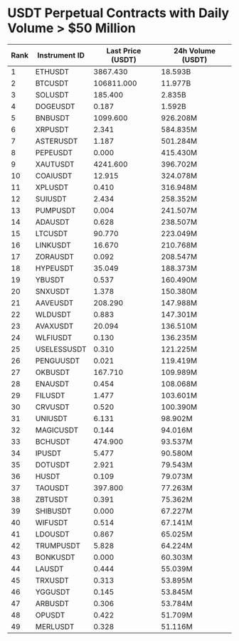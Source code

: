 # USDT Perpetual Contracts with Daily Volume > $50 Million

| Rank | Instrument ID | Last Price (USDT) | 24h Volume (USDT) |
|------|---------------|-------------------|-------------------|
| 1 | ETHUSDT | 3867.430 | 18.593B |
| 2 | BTCUSDT | 106811.000 | 11.977B |
| 3 | SOLUSDT | 185.400 | 2.835B |
| 4 | DOGEUSDT | 0.187 | 1.592B |
| 5 | BNBUSDT | 1099.600 | 926.208M |
| 6 | XRPUSDT | 2.341 | 584.835M |
| 7 | ASTERUSDT | 1.187 | 501.284M |
| 8 | PEPEUSDT | 0.000 | 415.430M |
| 9 | XAUTUSDT | 4241.600 | 396.702M |
| 10 | COAIUSDT | 12.915 | 324.078M |
| 11 | XPLUSDT | 0.410 | 316.948M |
| 12 | SUIUSDT | 2.434 | 258.352M |
| 13 | PUMPUSDT | 0.004 | 241.507M |
| 14 | ADAUSDT | 0.628 | 238.507M |
| 15 | LTCUSDT | 90.770 | 223.049M |
| 16 | LINKUSDT | 16.670 | 210.768M |
| 17 | ZORAUSDT | 0.092 | 208.547M |
| 18 | HYPEUSDT | 35.049 | 188.373M |
| 19 | YBUSDT | 0.537 | 160.490M |
| 20 | SNXUSDT | 1.378 | 150.380M |
| 21 | AAVEUSDT | 208.290 | 147.988M |
| 22 | WLDUSDT | 0.883 | 147.301M |
| 23 | AVAXUSDT | 20.094 | 136.510M |
| 24 | WLFIUSDT | 0.130 | 136.235M |
| 25 | USELESSUSDT | 0.310 | 121.225M |
| 26 | PENGUUSDT | 0.021 | 119.419M |
| 27 | OKBUSDT | 167.710 | 109.989M |
| 28 | ENAUSDT | 0.454 | 108.068M |
| 29 | FILUSDT | 1.477 | 103.601M |
| 30 | CRVUSDT | 0.520 | 100.390M |
| 31 | UNIUSDT | 6.131 | 98.902M |
| 32 | MAGICUSDT | 0.144 | 94.016M |
| 33 | BCHUSDT | 474.900 | 93.537M |
| 34 | IPUSDT | 5.477 | 90.580M |
| 35 | DOTUSDT | 2.921 | 79.543M |
| 36 | HUSDT | 0.109 | 79.073M |
| 37 | TAOUSDT | 397.800 | 77.263M |
| 38 | ZBTUSDT | 0.391 | 75.362M |
| 39 | SHIBUSDT | 0.000 | 67.227M |
| 40 | WIFUSDT | 0.514 | 67.141M |
| 41 | LDOUSDT | 0.867 | 65.025M |
| 42 | TRUMPUSDT | 5.828 | 64.224M |
| 43 | BONKUSDT | 0.000 | 60.303M |
| 44 | LAUSDT | 0.444 | 55.039M |
| 45 | TRXUSDT | 0.313 | 53.895M |
| 46 | YGGUSDT | 0.145 | 53.845M |
| 47 | ARBUSDT | 0.306 | 53.784M |
| 48 | OPUSDT | 0.422 | 51.709M |
| 49 | MERLUSDT | 0.328 | 51.116M |
